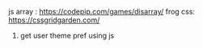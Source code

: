 js array : https://codepip.com/games/disarray/
frog css: https://cssgridgarden.com/

1. get user theme pref using js